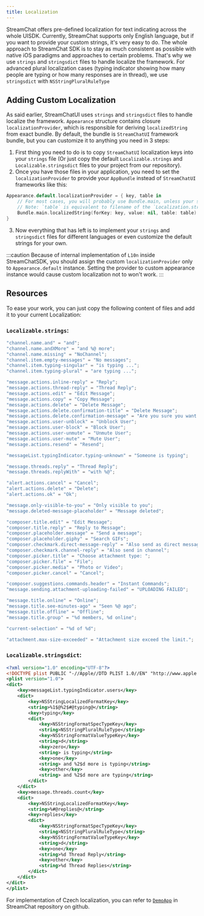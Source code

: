 ```yaml
---
title: Localization
---
```


StreamChat offers pre-defined localization for text indicating across the whole UISDK. Currently, StreamChat supports only English language, but if you want to provide your custom strings, it's very easy to do.
The whole approach to StreamChat SDK is to stay as much consistent as possible with native iOS paradigms and approaches to certain problems. That's why we use `strings` and `stringsdict` files to handle localize the framework.
For advanced plural localization cases (typing indicator showing how many people are typing or how many responses are in thread), we use `stringsdict` with `NSStringPluralRuleType` 

## Adding Custom Localization

As said earlier, StreamChatUI uses `strings` and `stringsdict` files to handle localize the framework.
`Appearance` structure contains closure `localizationProvider`, which is responsible for deriving `localizedString` from exact bundle. 
By default, the bundle is  `StreamChatUI` framework bundle, but you can customize it to anything you need in 3 steps:

1. First thing you need to do is to copy `StreamChatUI` localization keys into your `strings` file (Or just copy the default `Localizable.strings` and `Localizable.stringsdict` files to your project from our repository).
2. Once you have those files in your application, you need to set the `localizationProvider` to provide your `AppBundle` instead of `StreamChatUI` frameworks like this: 
```swift
Appearance.default.localizationProvider = { key, table in
    // For most cases, you will probably use Bundle.main, unless your strings are in different Bundle.
    // Note: `table` is equivalent to filename of the `Localization.strings` file without file extension. 
    Bundle.main.localizedString(forKey: key, value: nil, table: table)
}
```
3. Now everything that has left is to implement your  `strings` and `stringsdict`  files for different languages or even customize the default strings for your own.

:::caution
Because of internal implementation of `L10n` inside StreamChatSDK, you should assign the custom `localizationProvider` only to `Appearance.default` instance. Setting the provider to custom appearance instance would cause custom localization not to won't work.
:::

## Resources

To ease your work, you can just copy the following content of files and add it to your current Localization: 

### `Localizable.strings`:

```swift 
"channel.name.and" = "and";
"channel.name.andXMore" = "and %@ more";
"channel.name.missing" = "NoChannel";
"channel.item.empty-messages" = "No messages";
"channel.item.typing-singular" = "is typing ...";
"channel.item.typing-plural" = "are typing ...";

"message.actions.inline-reply" = "Reply";
"message.actions.thread-reply" = "Thread Reply";
"message.actions.edit" = "Edit Message";
"message.actions.copy" = "Copy Message";
"message.actions.delete" = "Delete Message";
"message.actions.delete.confirmation-title" = "Delete Message";
"message.actions.delete.confirmation-message" = "Are you sure you want to permanently delete this message?";
"message.actions.user-unblock" = "Unblock User";
"message.actions.user-block" = "Block User";
"message.actions.user-unmute" = "Unmute User";
"message.actions.user-mute" = "Mute User";
"message.actions.resend" = "Resend";

"messageList.typingIndicator.typing-unknown" = "Someone is typing";

"message.threads.reply" = "Thread Reply";
"message.threads.replyWith" = "with %@";

"alert.actions.cancel" = "Cancel";
"alert.actions.delete" = "Delete";
"alert.actions.ok" = "Ok";

"message.only-visible-to-you" = "Only visible to you";
"message.deleted-message-placeholder" = "Message deleted";

"composer.title.edit" = "Edit Message";
"composer.title.reply" = "Reply to Message";
"composer.placeholder.message" = "Send a message";
"composer.placeholder.giphy" = "Search GIFs";
"composer.checkmark.direct-message-reply" = "Also send as direct message";
"composer.checkmark.channel-reply" = "Also send in channel";
"composer.picker.title" = "Choose attachment type: ";
"composer.picker.file" = "File";
"composer.picker.media" = "Photo or Video";
"composer.picker.cancel" = "Cancel";

"composer.suggestions.commands.header" = "Instant Commands";
"message.sending.attachment-uploading-failed" = "UPLOADING FAILED";

"message.title.online" = "Online";
"message.title.see-minutes-ago" = "Seen %@ ago";
"message.title.offline" = "Offline";
"message.title.group" = "%d members, %d online";

"current-selection" = "%d of %d";

"attachment.max-size-exceeded" = "Attachment size exceed the limit.";
```

### `Localizable.stringsdict`:

```xml
<?xml version="1.0" encoding="UTF-8"?>
<!DOCTYPE plist PUBLIC "-//Apple//DTD PLIST 1.0//EN" "http://www.apple.com/DTDs/PropertyList-1.0.dtd">
<plist version="1.0">
<dict>
    <key>messageList.typingIndicator.users</key>
    <dict>
        <key>NSStringLocalizedFormatKey</key>
        <string>%1$@%2$#@typing@</string>
        <key>typing</key>
        <dict>
            <key>NSStringFormatSpecTypeKey</key>
            <string>NSStringPluralRuleType</string>
            <key>NSStringFormatValueTypeKey</key>
            <string>d</string>
            <key>zero</key>
            <string> is typing</string>
            <key>one</key>
            <string> and %2$d more is typing</string>
            <key>other</key>
            <string> and %2$d more are typing</string>
        </dict>
    </dict>
    <key>message.threads.count</key>
    <dict>
        <key>NSStringLocalizedFormatKey</key>
        <string>%#@replies@</string>
        <key>replies</key>
        <dict>
            <key>NSStringFormatSpecTypeKey</key>
            <string>NSStringPluralRuleType</string>
            <key>NSStringFormatValueTypeKey</key>
            <string>d</string>
            <key>one</key>
            <string>%d Thread Reply</string>
            <key>other</key>
            <string>%d Thread Replies</string>
        </dict>
    </dict>
</dict>
</plist>
```

For implementation of Czech localization, you can refer to [`DemoApp`](https://github.com/GetStream/stream-chat-swift/tree/main/DemoApp) in StreamChat repository on github.
